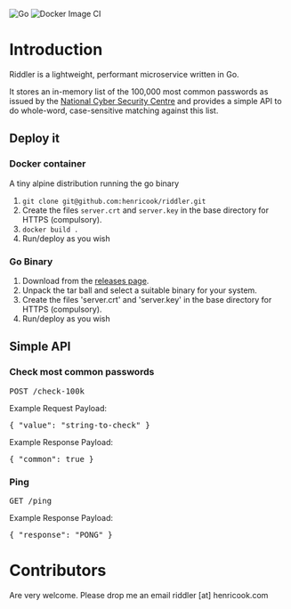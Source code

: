 ![Go](https://github.com/henricook/riddler/workflows/Go/badge.svg)
![Docker Image CI](https://github.com/henricook/riddler/workflows/Docker%20Image%20CI/badge.svg)

# Introduction

Riddler is a lightweight, performant microservice written in Go.

It stores an in-memory list of the 100,000 most common passwords as issued by the <a href="https://www.ncsc.gov.uk/" target="_new">National Cyber Security Centre</a> and provides a simple API to do whole-word, case-sensitive matching against this list.

## Deploy it

### Docker container

A tiny alpine distribution running the go binary

<ol>
<li><code>git clone git@github.com:henricook/riddler.git</code></li>
<li>Create the files <code>server.crt</code> and <code>server.key</code> in the base directory for HTTPS (compulsory).</li>
<li><code>docker build .</code></li>
<li>Run/deploy as you wish</li>
</ol>

### Go Binary

<ol>
<li>Download from the <a href="https://github.com/henricook/riddler/releases">releases page</a>.</li> 
<li>Unpack the tar ball and select a suitable binary for your system.</li>
<li>Create the files 'server.crt' and 'server.key' in the base directory for HTTPS (compulsory).</li>
<li>Run/deploy as you wish</li>
</ol>

## Simple API

### Check most common passwords
<pre>
POST /check-100k
</pre>

Example Request Payload:

<pre>
{ "value": "string-to-check" }
</pre>

Example Response Payload:

<pre>
{ "common": true }
</pre>

### Ping
<pre>
GET /ping
</pre>

Example Response Payload:

<pre>
{ "response": "PONG" }
</pre>

# Contributors

Are very welcome. Please drop me an email riddler [at] henricook.com
